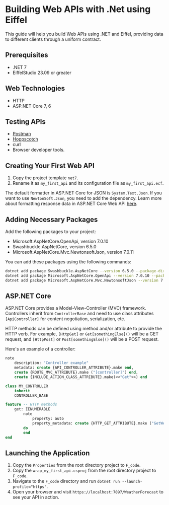 # Building Web APIs with .Net using Eiffel


This guide will help you build Web APIs using .NET and Eiffel, providing data to different clients through a uniform contract.



## Prerequisites
- .NET 7
- EiffelStudio 23.09 or greater

## Web Technologies
- HTTP
- ASP.NET Core 7, 6


## Testing APIs
* [Postman](https://www.postman.com/) 
* [Hoppscotch](https://hoppscotch.io/)
* curl 
* Browser developer tools.

## Creating Your First Web API
1. Copy the project template `net7`.
2. Rename it as `my_first_api` and its configuration file as `my_first_api.ecf`.

The default formatter in ASP.NET Core for JSON is `System.Text.Json`. If you want to use `NewtonSoft.Json`, you need to add the dependency. Learn more about formatting response data in ASP.NET Core Web API [here](https://learn.microsoft.com/en-us/aspnet/core/web-api/advanced/formatting?view=aspnetcore-7.0).

## Adding Necessary Packages
Add the following packages to your project:

- Microsoft.AspNetCore.OpenApi, version 7.0.10
- Swashbuckle.AspNetCore, version 6.5.0
- Microsoft.AspNetCore.Mvc.NewtonsoftJson, version 7.0.11

You can add these packages using the following commands:

```bash
dotnet add package Swashbuckle.AspNetCore --version 6.5.0 --package-directory packages
dotnet add package Microsoft.AspNetCore.OpenApi --version 7.0.10 --package-directory packages
dotnet add package Microsoft.AspNetCore.Mvc.NewtonsoftJson --version 7.0.11 --package-directory packages
```

## ASP.NET Core
ASP.NET Core provides a Model-View-Controller (MVC) framework. Controllers inherit from `ControllerBase` and need to use class attributes `[ApiController]` for content negotiation, serialization, etc.

HTTP methods can be defined using method and/or attribute to provide the HTTP verb. For example, `[HttpGet]` or `Get[somethingElse]()` will be a GET request, and `[HttpPost]` or `Post[somethingElse]()` will be a POST request.

Here's an example of a controller:

```eiffel
note
    description: "Controller example"
    metadata: create {API_CONTROLLER_ATTRIBUTE}.make end,
    create {ROUTE_MVC_ATTRIBUTE}.make ("[controller]") end,
    create {INCLUDE_ACTION_CLASS_ATTRIBUTE}.make(<<"Get">>) end

class MY_CONTROLLER
    inherit
    CONTROLLER_BASE

feature -- HTTP methods
    get: IENUMERABLE
        note
            property: auto
            property_metadata: create {HTTP_GET_ATTRIBUTE}.make ("GetWeatherForecast") end
        do
        end
end
```

## Launching the Application
1. Copy the `Properties` from the root directory project to `F_code`.
2. Copy the `wrap_my_first_api.csproj` from the root directory project to `F_code`.
3. Navigate to the `F_code` directory and run `dotnet run --launch-profile="https"`.
4. Open your browser and visit `https://localhost:7097/WeatherForecast` to see your API in action.